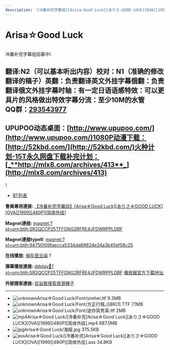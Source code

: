 ```yaml
---
description: '[冷番补完字幕组][Arisa☆Good Luck][ありさ☆GOOD LUCK][OVA][1999][480P][简体外挂]'
---
```


# Arisa☆Good Luck



<figure><img src="https://s2.ax1x.com/2019/04/25/EZ7c9I.jpg" alt=""><figcaption></figcaption></figure>



冷番补完字幕组招募中\



## &#x20;

翻译:N2（可以基本听出内容）**校对：N1（准确的修改翻译的稿子）英翻：负责翻译英文外挂字幕俄翻：负责翻译俄文外挂字幕时轴：有一定日语语感特效：可以更具片的风格做出特效字幕分流：至少10M的水管**\
**QQ群：**[**293543977**](http://jq.qq.com/?_wv=1027\&k=46bJVff)&#x20;
--------------------------------------------------------------------

## &#x20;

&#x20;

## UPUPOO动态桌面：[http://www.upupoo.com/](http://www.upupoo.com/)1080P动漫下载： [http://52kbd.com/](http://52kbd.com/)火种计划-15T永久网盘下载补完计划：[_**http://mlx8.com/archives/413**_](http://mlx8.com/archives/413)

\


* [BT列表](https://share.dmhy.org/topics/view/515691_Arisa_Good_Luck_GOOD_LUCK_OVA_1999_480P.html#tabs-1)

**會員專用連接:** [ 【冷番补完字幕组】\[Arisa☆Good Luck\]\[ありさ☆GOOD LUCK\]\[OVA\]\[1999\]\[480P\]\[简体外挂\]](https://dl.dmhy.org/2019/04/25/94750109faecca5334da89624e24a3b45ef58c25.torrent)

**Magnet連接:** [magnet:?xt=urn:btih:SR2QCCP25TFFGNG2RFRE4JFDWRPPLDBF](https://magnet/?xt=urn:btih:SR2QCCP25TFFGNG2RFRE4JFDWRPPLDBF\&dn=\&tr=http%3A%2F%2F104.238.198.186%3A8000%2Fannounce\&tr=udp%3A%2F%2F104.238.198.186%3A8000%2Fannounce\&tr=http%3A%2F%2Ftracker.openbittorrent.com%3A80%2Fannounce\&tr=udp%3A%2F%2Ftracker3.itzmx.com%3A6961%2Fannounce\&tr=http%3A%2F%2Ftracker4.itzmx.com%3A2710%2Fannounce\&tr=http%3A%2F%2Ftracker.publicbt.com%3A80%2Fannounce\&tr=http%3A%2F%2Ftracker.prq.to%2Fannounce\&tr=http%3A%2F%2Fopen.acgtracker.com%3A1096%2Fannounce\&tr=https%3A%2F%2Ft-115.rhcloud.com%2Fonly_for_ylbud\&tr=http%3A%2F%2Fbtfile.sdo.com%3A6961%2Fannounce\&tr=http%3A%2F%2Fexodus.desync.com%3A6969%2Fannounce\&tr=http%3A%2F%2F121.14.98.151%3A9090%2Fannounce\&tr=http%3A%2F%2F173.254.204.71%3A1096%2Fannounce\&tr=http%3A%2F%2F188.190.120.74%3A80%2Fannounce\&tr=http%3A%2F%2F94.228.192.98%2Fannounce\&tr=http%3A%2F%2F95.68.246.30%3A80%2Fannounce\&tr=http%3A%2F%2Fanisaishuu.de%3A2710%2Fannounce)

**Magnet連接typeII:** [magnet:?xt=urn:btih:94750109faecca5334da89624e24a3b45ef58c25](https://magnet/?xt=urn:btih:94750109faecca5334da89624e24a3b45ef58c25)

**在线播放:** [保存至云端](https://mypikpak.com/drive/url-checker?url=magnet:?xt=urn:btih:94750109faecca5334da89624e24a3b45ef58c25) ?

**彈幕播放連接:** [ddplay:magnet:?xt=urn:btih:SR2QCCP25TFFGNG2RFRE4JFDWRPPLDBF](ddplay:magnet:?xt=urn:btih:SR2QCCP25TFFGNG2RFRE4JFDWRPPLDBF\&dn=\&tr=http%3A%2F%2F104.238.198.186%3A8000%2Fannounce\&tr=udp%3A%2F%2F104.238.198.186%3A8000%2Fannounce\&tr=http%3A%2F%2Ftracker.openbittorrent.com%3A80%2Fannounce\&tr=udp%3A%2F%2Ftracker3.itzmx.com%3A6961%2Fannounce\&tr=http%3A%2F%2Ftracker4.itzmx.com%3A2710%2Fannounce\&tr=http%3A%2F%2Ftracker.publicbt.com%3A80%2Fannounce\&tr=http%3A%2F%2Ftracker.prq.to%2Fannounce\&tr=http%3A%2F%2Fopen.acgtracker.com%3A1096%2Fannounce\&tr=https%3A%2F%2Ft-115.rhcloud.com%2Fonly_for_ylbud\&tr=http%3A%2F%2Fbtfile.sdo.com%3A6961%2Fannounce\&tr=http%3A%2F%2Fexodus.desync.com%3A6969%2Fannounce\&tr=http%3A%2F%2F121.14.98.151%3A9090%2Fannounce\&tr=http%3A%2F%2F173.254.204.71%3A1096%2Fannounce\&tr=http%3A%2F%2F188.190.120.74%3A80%2Fannounce\&tr=http%3A%2F%2F94.228.192.98%2Fannounce\&tr=http%3A%2F%2F95.68.246.30%3A80%2Fannounce\&tr=http%3A%2F%2Fanisaishuu.de%3A2710%2Fannounce) [播放器官方下載地址](http://www.dandanplay.com/?from=dmhy)

**外部搜索連接:** [從谷歌搜索資源種子](https://www.google.com/search?oe=utf-8\&q=94750109faecca5334da89624e24a3b45ef58c25)

***

* ![unknown](https://share.dmhy.org/images/icon/unknown.gif)Arisa☆Good Luck/Font/simhei.ttf 9.3MB
* ![unknown](https://share.dmhy.org/images/icon/unknown.gif)Arisa☆Good Luck/Font/方正行楷\_GBK(1).TTF 7.1MB
* ![unknown](https://share.dmhy.org/images/icon/unknown.gif)Arisa☆Good Luck/Font/迷你简秀英.ttf 2MB
* ![mp4](https://share.dmhy.org/images/icon/mp4.gif)Arisa☆Good Luck/\[冷番补完]Arisa☆Good Luck]\[ありさ☆GOOD LUCK]\[OVA]\[1999]\[480P]\[简体外挂].mp4 687.5MB
* ![jpg](https://share.dmhy.org/images/icon/jpg.gif)Arisa☆Good Luck/海报.jpg 375.5KB
* ![ass](https://share.dmhy.org/images/icon/ass.gif)Arisa☆Good Luck/\[冷番补完]Arisa☆Good Luck]\[ありさ☆GOOD LUCK]\[OVA]\[1999]\[480P]\[简体外挂].ass 34.8KB
